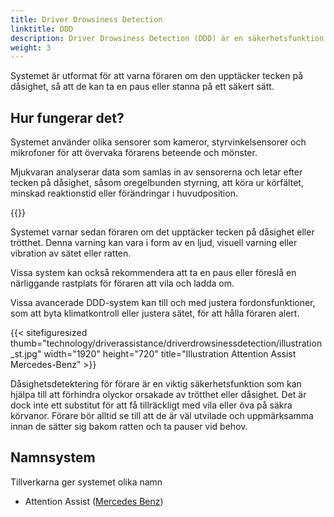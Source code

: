 ```yaml
---
title: Driver Drowsiness Detection
linktitle: DDD
description: Driver Drowsiness Detection (DDD) är en säkerhetsfunktion i vissa moderna fordon som använder olika sensorer och algoritmer för att övervaka förarens vakenhetsnivå och upptäcka tecken på dåsighet eller trötthet.
weight: 3
---
```

<!-- markdownlint-disable MD033 -->
Systemet är utformat för att varna föraren om den upptäcker tecken på dåsighet, så att de kan ta en paus eller stanna på ett säkert sätt.

## Hur fungerar det?

Systemet använder olika sensorer som kameror, styrvinkelsensorer och mikrofoner för att övervaka förarens beteende och mönster.

Mjukvaran analyserar data som samlas in av sensorerna och letar efter tecken på dåsighet, såsom oregelbunden styrning, att köra ur körfältet, minskad reaktionstid eller förändringar i huvudposition.

{{<evkxdisplayaddarticle />}}

Systemet varnar sedan föraren om det upptäcker tecken på dåsighet eller trötthet. Denna varning kan vara i form av en ljud, visuell varning eller vibration av sätet eller ratten.

Vissa system kan också rekommendera att ta en paus eller föreslå en närliggande rastplats för föraren att vila och ladda om.

Vissa avancerade DDD-system kan till och med justera fordonsfunktioner, som att byta klimatkontroll eller justera sätet, för att hålla föraren alert.

{{< sitefiguresized thumb="technology/driverassistance/driverdrowsinessdetection/illustration_st.jpg" width="1920" height="720" title="Illustration Attention Assist Mercedes-Benz" >}}

Dåsighetsdetektering för förare är en viktig säkerhetsfunktion som kan hjälpa till att förhindra olyckor orsakade av trötthet eller dåsighet. Det är dock inte ett substitut för att få tillräckligt med vila eller öva på säkra körvanor. Förare bör alltid se till att de är väl utvilade och uppmärksamma innan de sätter sig bakom ratten och ta pauser vid behov.

## Namnsystem

Tillverkarna ger systemet olika namn

- Attention Assist ([Mercedes Benz](../../../models/mercedes/))